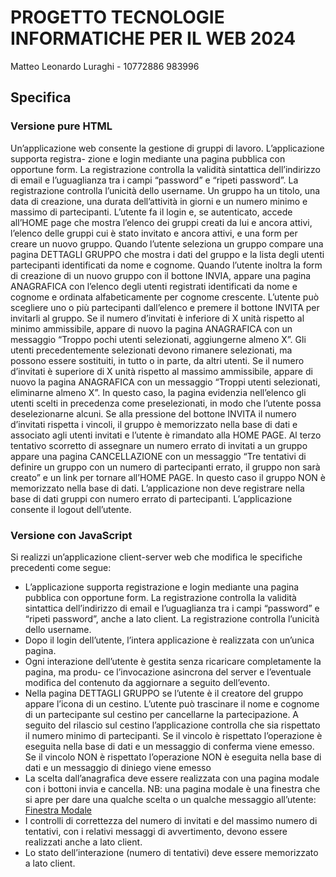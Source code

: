 # PROGETTO TECNOLOGIE INFORMATICHE PER IL WEB 2024

Matteo Leonardo Luraghi - 10772886 983996

## Specifica

### Versione pure HTML
Un’applicazione web consente la gestione di gruppi di lavoro. L’applicazione supporta registra-
zione e login mediante una pagina pubblica con opportune form. La registrazione controlla la
validità sintattica dell’indirizzo di email e l’uguaglianza tra i campi “password” e “ripeti password”.
La registrazione controlla l’unicità dello username.
Un gruppo ha un titolo, una data di creazione, una durata dell’attività in giorni e un numero
minimo e massimo di partecipanti. L’utente fa il login e, se autenticato, accede all’HOME page
che mostra l’elenco dei gruppi creati da lui e ancora attivi, l’elenco delle gruppi cui è stato invitato
e ancora attivi, e una form per creare un nuovo gruppo.
Quando l’utente seleziona un gruppo compare una pagina DETTAGLI GRUPPO che mostra i
dati del gruppo e la lista degli utenti partecipanti identificati da nome e cognome. Quando
l’utente inoltra la form di creazione di un nuovo gruppo con il bottone INVIA, appare una pagina
ANAGRAFICA con l’elenco degli utenti registrati identificati da nome e cognome e ordinata
alfabeticamente per cognome crescente.
L’utente può scegliere uno o più partecipanti dall’elenco e premere il bottone INVITA per invitarli
al gruppo. Se il numero d’invitati è inferiore di X unità rispetto al minimo ammissibile, appare di
nuovo la pagina ANAGRAFICA con un messaggio “Troppo pochi utenti selezionati, aggiungerne
almeno X”. Gli utenti precedentemente selezionati devono rimanere selezionati, ma possono
essere sostituiti, in tutto o in parte, da altri utenti. Se il numero d’invitati è superiore di X unità
rispetto al massimo ammissibile, appare di nuovo la pagina ANAGRAFICA con un messaggio
“Troppi utenti selezionati, eliminarne almeno X”. In questo caso, la pagina evidenzia nell’elenco
gli utenti scelti in precedenza come preselezionati, in modo che l’utente possa deselezionarne
alcuni. Se alla pressione del bottone INVITA il numero d’invitati rispetta i vincoli, il gruppo è
memorizzato nella base di dati e associato agli utenti invitati e l’utente è rimandato alla HOME
PAGE. Al terzo tentativo scorretto di assegnare un numero errato di invitati a un gruppo appare
una pagina CANCELLAZIONE con un messaggio “Tre tentativi di definire un gruppo con un
numero di partecipanti errato, il gruppo non sarà creato” e un link per tornare all’HOME PAGE. In
questo caso il gruppo NON è memorizzato nella base di dati. L’applicazione non deve registrare
nella base di dati gruppi con numero errato di partecipanti. L’applicazione consente il logout
dell’utente.
### Versione con JavaScript
Si realizzi un’applicazione client-server web che modifica le specifiche precedenti come segue:
- L’applicazione supporta registrazione e login mediante una pagina pubblica con opportune
form. La registrazione controlla la validità sintattica dell’indirizzo di email e l’uguaglianza
tra i campi “password” e “ripeti password”, anche a lato client. La registrazione controlla
l’unicità dello username.
- Dopo il login dell’utente, l’intera applicazione è realizzata con un’unica pagina.
- Ogni interazione dell’utente è gestita senza ricaricare completamente la pagina, ma produ-
ce l’invocazione asincrona del server e l’eventuale modifica del contenuto da aggiornare a
seguito dell’evento.
- Nella pagina DETTAGLI GRUPPO se l’utente è il creatore del gruppo appare l’icona di un
cestino. L’utente può trascinare il nome e cognome di un partecipante sul cestino per
cancellarne la partecipazione. A seguito del rilascio sul cestino l’applicazione controlla che
sia rispettato il numero minimo di partecipanti. Se il vincolo è rispettato l’operazione è
eseguita nella base di dati e un messaggio di conferma viene emesso. Se il vincolo NON è
rispettato l’operazione NON è eseguita nella base di dati e un messaggio di diniego viene
emesso
- La scelta dall’anagrafica deve essere realizzata con una pagina modale con i bottoni invia e
cancella.
NB: una pagina modale è una finestra che si apre per dare una qualche scelta o un qualche
messaggio all’utente: [Finestra Modale](https://it.wikipedia.org/wiki/Finestra_modale)
- I controlli di correttezza del numero di invitati e del massimo numero di tentativi, con i
relativi messaggi di avvertimento, devono essere realizzati anche a lato client.
- Lo stato dell’interazione (numero di tentativi) deve essere memorizzato a lato client.

